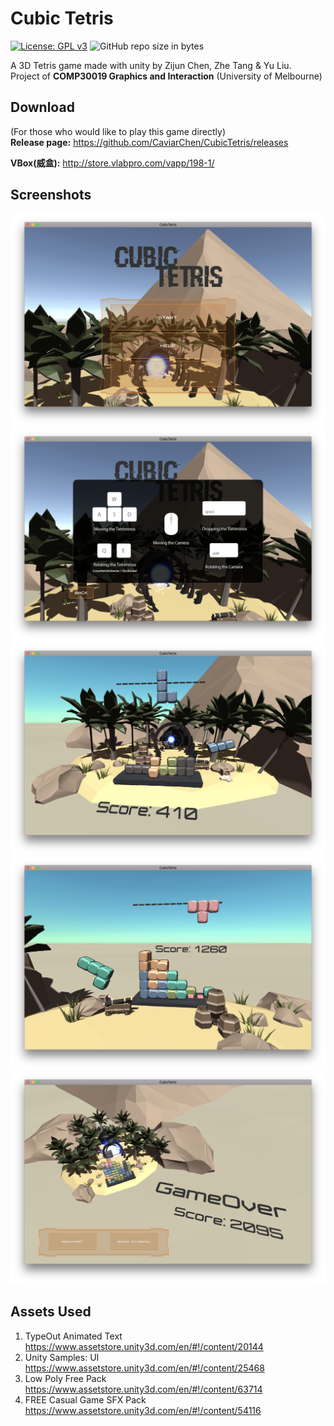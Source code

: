 # Cubic Tetris
[![License: GPL v3](https://img.shields.io/badge/License-GPL%20v3-blue.svg)](https://www.gnu.org/licenses/gpl-3.0)
![GitHub repo size in bytes](https://img.shields.io/github/repo-size/badges/shields.svg?maxAge=3600)

A 3D Tetris game made with unity by Zijun Chen, Zhe Tang & Yu Liu.  
Project of **COMP30019 Graphics and Interaction** (University of Melbourne)

## Download
(For those who would like to play this game directly)  
**Release page:** https://github.com/CaviarChen/CubicTetris/releases  

**VBox(威盒):** http://store.vlabpro.com/vapp/198-1/

## Screenshots
![](https://raw.githubusercontent.com/CaviarChen/CubicTetris/master/ScreenShot/1.png)  
![](https://raw.githubusercontent.com/CaviarChen/CubicTetris/master/ScreenShot/2.png)
![](https://raw.githubusercontent.com/CaviarChen/CubicTetris/master/ScreenShot/3.png)
![](https://raw.githubusercontent.com/CaviarChen/CubicTetris/master/ScreenShot/4.png)
![](https://raw.githubusercontent.com/CaviarChen/CubicTetris/master/ScreenShot/5.png)

## Assets Used

1. TypeOut Animated Text  
https://www.assetstore.unity3d.com/en/#!/content/20144
2. Unity Samples: UI  
https://www.assetstore.unity3d.com/en/#!/content/25468
3. Low Poly Free Pack  
https://www.assetstore.unity3d.com/en/#!/content/63714
4. FREE Casual Game SFX Pack  
https://www.assetstore.unity3d.com/en/#!/content/54116
